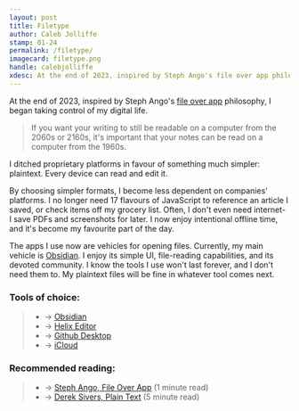 ```yaml
---
layout: post
title: Filetype
author: Caleb Jolliffe
stamp: 01-24
permalink: /filetype/
imagecard: filetype.png
handle: calebjolliffe
xdesc: At the end of 2023, inspired by Steph Ango's file over app philosophy, I began taking control of my digital life. I ditched proprietary platforms in favour of something much simpler...
---
```


At the end of 2023, inspired by Steph Ango's [file over app](https://stephango.com/file-over-app) philosophy, I began taking control of my digital life.

> If you want your writing to still be readable on a computer from the 2060s or 2160s, it's important that your notes can be read on a computer from the 1960s.

I ditched proprietary platforms in favour of something much simpler: plaintext. Every device can read and edit it.

By choosing simpler formats, I become less dependent on companies' platforms. I no longer need 17 flavours of JavaScript to reference an article I saved, or check items off my grocery list. Often, I don't even need internet- I save PDFs and screenshots for later. I now enjoy intentional offline time, and it's become my favourite part of the day.

The apps I use now are vehicles for opening files. Currently, my main vehicle is [Obsidian](https://obsidian.md). I enjoy its simple UI, file-reading capabilities, and its devoted community. I know the tools I use won't last forever, and I don't need them to. My plaintext files will be fine in whatever tool comes next.

### Tools of choice:
> - → [Obsidian](https://obsidian.md)
> - → [Helix Editor](https://helix-editor.com)
> - → [Github Desktop](https://desktop.github.com)
> - → [iCloud](https://www.icloud.com)

### Recommended reading:
> - → [Steph Ango, File Over App](https://stephango.com/file-over-app) (1 minute read)
> - → [Derek Sivers, Plain Text](https://sive.rs/plaintext) (5 minute read)
